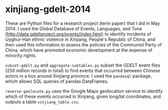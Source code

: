 # xinjiang-gdelt-2014

These are Python files for a research project (term paper) that I did in May 2014. I used the Global Database of Events, Languages, and Tone (http://data.gdeltproject.org/events/index.html) to identify incidents of Uyghur-Han ethnic violence in Xinjiang, People's Republic of China, and then used this information to assess the policies of the Communist Party of China, which have promoted economic development at the expense of minority rights.

`subset-gdelt.py` and `aggregate-subtables.py` subset the GDELT event files (250 million records in total) to find events that occurred between Chinese actors in a box around Xinjiang province. I used the `pandasql` package, which allows SQL queries of pandas DataFrames.

`reverse-geolocate.py` uses the Google Maps geolocation service to identify which of these events occurred in Xinjiang, given long/lat coordinates, and outputs a table `xinjiang_table.csv`.

